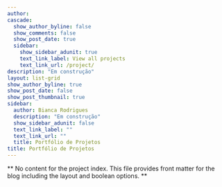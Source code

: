 ```yaml
---
author: 
cascade:
  show_author_byline: false
  show_comments: false
  show_post_date: true
  sidebar:
    show_sidebar_adunit: true
    text_link_label: View all projects
    text_link_url: /project/
description: "Em construção"
layout: list-grid
show_author_byline: true
show_post_date: false
show_post_thumbnail: true
sidebar:
  author: Bianca Rodrigues
  description: "Em construção"
  show_sidebar_adunit: false
  text_link_label: ""
  text_link_url: ""
  title: Portfólio de Projetos
title: Portfólio de Projetos
---
```


** No content for the project index. This file provides front matter for the blog including the layout and boolean options. **
